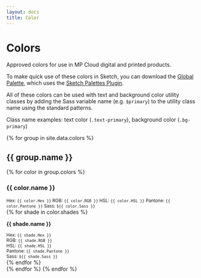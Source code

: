 ```yaml
---
layout: docs
title: Color
---
```


# Colors

Approved colors for use in MP Cloud digital and printed products.

To make quick use of these colors in Sketch, you can download the [Global Palette](/assets/Nine-Labs-Brand-Colors.sketchpalette), which uses the [Sketch Palettes Plugin](https://github.com/andrewfiorillo/sketch-palettes).

All of these colors can be used with text and background color utility classes by adding the Sass variable name (e.g. `$primary`) to the utility class name using the standard patterns.

Class name examples: text color (`.text-primary`), background color (`.bg-primary`)

{% for group in site.data.colors %}
<h2 id="{{ group.name | downcase | url_encode }}">{{ group.name }}</h2>
  {% for color in group.colors %}
  <h3 id="{{ color.name | downcase }}">{{ color.name }}</h3>
  <div class="row">
    <div class="col col-12 mb-5">
      <div class="color-demo bg-{{ color.Sass }}"></div>
      <small>
      Hex: <code>{{ color.Hex }}</code>
      RGB: <code>{{ color.RGB }}</code>
      HSL: <code>{{ color.HSL }}</code>
      Pantone: <code>{{ color.Pantone }}</code>
      Sass: <code>${{ color.Sass }}</code>
      </small>
    </div>
  </div>
  <div class="row">
    {% for shade in color.shades %}
    <div class="col col-3 mb-5">
      <div class="color-demo bg-{{ shade.Sass }}"></div>
      <p><strong>{{ shade.name }}</strong></p>
      <small>
      Hex: <code>{{ shade.Hex }}</code> <br>
      RGB: <code>{{ shade.RGB }}</code> <br>
      HSL: <code>{{ shade.HSL }}</code> <br>
      Pantone: <code>{{ shade.Pantone }}</code> <br>
      Sass: <code>${{ shade.Sass }}</code> <br>
      </small>
    </div>
    {% endfor %}
  </div>
  {% endfor %}
{% endfor %}
